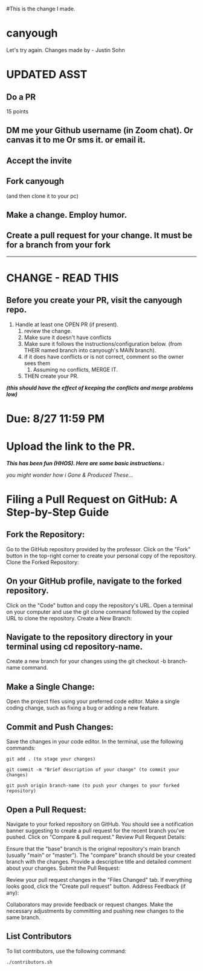 #This is the change I made. 

# canyough
Let's try again.
Changes made by - Justin Sohn

# UPDATED ASST

## Do a PR
15 points

## DM me your Github username (in Zoom chat). Or canvas it to me Or sms it. or email it.

## Accept the invite

## Fork canyough

(and then clone it to your pc)

## Make a change. Employ humor.

## Create a pull request for your change. It must be for a branch from your fork

----
# CHANGE - READ THIS
## Before you create your PR, visit the canyough repo.
1. Handle at least one OPEN PR (if present).
   1. review the change.
   2. Make sure it doesn't have conflicts
   3. Make sure it follows the instructions/configuration below. (from THEIR named branch into canyough's MAIN branch). 
   4. if it does have conflicts or is not correct, comment so the owner sees them
      1. Assuming no conflicts, MERGE IT.
   5. THEN create your PR.
   
***(this should have the effect of keeping the conflicts and merge problems low)***

# Due: 8/27 11:59 PM

# Upload the link to the PR.

***This has been fun (HHOS). Here are some basic instructions.:***

*you might wonder how i Gone & Produced These...*

# Filing a Pull Request on GitHub: A Step-by-Step Guide

## Fork the Repository:

Go to the GitHub repository provided by the professor.
Click on the "Fork" button in the top-right corner to create your personal copy of the repository.
Clone the Forked Repository:

## On your GitHub profile, navigate to the forked repository.
Click on the "Code" button and copy the repository's URL.
Open a terminal on your computer and use the git clone command followed by the copied URL to clone the repository.
Create a New Branch:

## Navigate to the repository directory in your terminal using cd repository-name.
Create a new branch for your changes using the git checkout -b branch-name command.

## Make a Single Change:

Open the project files using your preferred code editor.
Make a single coding change, such as fixing a bug or adding a new feature.

## Commit and Push Changes:

Save the changes in your code editor.
In the terminal, use the following commands:

    git add . (to stage your changes)
    
    git commit -m "Brief description of your change" (to commit your changes)
    
    git push origin branch-name (to push your changes to your forked repository)
    

## Open a Pull Request:

Navigate to your forked repository on GitHub.
You should see a notification banner suggesting to create a pull request for the recent branch you've pushed. Click on "Compare & pull request."
Review Pull Request Details:

Ensure that the "base" branch is the original repository's main branch (usually "main" or "master").
The "compare" branch should be your created branch with the changes.
Provide a descriptive title and detailed comment about your changes.
Submit the Pull Request:

Review your pull request changes in the "Files Changed" tab.
If everything looks good, click the "Create pull request" button.
Address Feedback (if any):

Collaborators may provide feedback or request changes.
Make the necessary adjustments by committing and pushing new changes to the same branch.

## List Contributors

To list contributors, use the following command:

```sh
./contributors.sh
```
